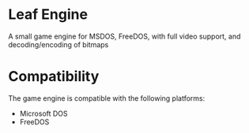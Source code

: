 # Leaf Engine
A small game engine for MSDOS, FreeDOS, with full video support, and decoding/encoding of bitmaps

# Compatibility
The game engine is compatible with the following platforms:
* Microsoft DOS
* FreeDOS